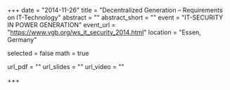 +++
date = "2014-11-26"
title = "Decentralized Generation – Requirements on IT-Technology"
abstract = ""
abstract_short = ""
event = "IT-SECURITY IN POWER GENERATION"
event_url = "https://www.vgb.org/ws_it_security_2014.html"
location = "Essen, Germany"

selected = false
math = true

url_pdf = ""
url_slides = ""
url_video = ""

+++

